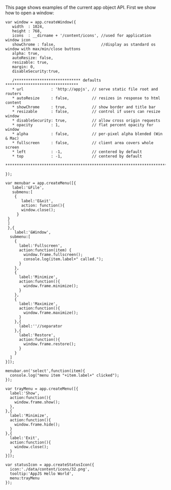 This page shows examples of the current app object API. First we show how to open a window:

    var window = app.createWindow({
       width  : 1024,
       height : 768,
       icons  : __dirname + '/content/icons', //used for application window icon
       showChrome : false,                    //display as standard os window with max/min/close buttons
       alpha: true,
       autoResize: false,
       resizable: true,
       margin: 0,
       disableSecurity:true,
       
       /***************************** defaults ********************************
       * url            : 'http://appjs', // serve static file root and routers
       * autoResize     : false,          // resizes in response to html content
       * showChrome     : true,           // show border and title bar
       * resizable      : false,          // control if users can resize window
       * disableSecurity: true,           // allow cross origin requests
       * opacity        : 1,              // flat percent opacity for window
       * alpha          : false,          // per-pixel alpha blended (Win & Mac)
       * fullscreen     : false,          // client area covers whole screen
       * left           : -1,             // centered by default
       * top            : -1,             // centered by default
       *************************************************************************/
    
    });

    var menubar = app.createMenu([{
       label:'&File',
       submenu:[
        {
           label:'E&xit',
           action: function(){
           window.close();
         }
     }
     ]
     },{
        label:'&Window',
      submenu:[
        {
          label:'Fullscreen',
          action:function(item) {
            window.frame.fullscreen();
            console.log(item.label+" called.");
          }
        },
        {
          label:'Minimize',
          action:function(){
            window.frame.minimize();
          }
        },
        {
          label:'Maximize',
          action:function(){
            window.frame.maximize();
          }
        },{
          label:''//separator
        },{
          label:'Restore',
          action:function(){
            window.frame.restore();
          }
        }
      ]
    }]);
    
    menubar.on('select',function(item){
      console.log("menu item "+item.label+" clicked");
    });

    var trayMenu = app.createMenu([{
      label:'Show',
      action:function(){
        window.frame.show();
      },
    },{
      label:'Minimize',
      action:function(){
        window.frame.hide();
      }
    },{
      label:'Exit',
      action:function(){
        window.close();
      }
    }]);

    var statusIcon = app.createStatusIcon({
      icon:'./data/content/icons/32.png',
      tooltip:'AppJS Hello World',
      menu:trayMenu
    });